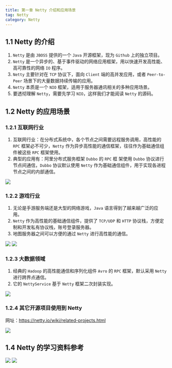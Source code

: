 ```yaml
---
title: 第一章 Netty 介绍和应用场景
tag: Netty
category: Netty
---
```


## 1.1 Netty 的介绍

1. `Netty` 是由 `JBOSS` 提供的一个 `Java` 开源框架，现为 `Github` 上的独立项目。
2. `Netty` 是一个异步的、基于事件驱动的网络应用框架，用以快速开发高性能、高可靠性的网络 `IO` 程序。
3. `Netty` 主要针对在 `TCP` 协议下，面向 `Client` 端的高并发应用，或者 `Peer-to-Peer` 场景下的大量数据持续传输的应用。
4. `Netty` 本质是一个 `NIO` 框架，适用于服务器通讯相关的多种应用场景。
5. 要透彻理解 `Netty`，需要先学习 `NIO`，这样我们才能阅读 `Netty` 的源码。

## 1.2 Netty 的应用场景

### 1.2.1 互联网行业

1. 互联网行业：在分布式系统中，各个节点之间需要远程服务调用，高性能的 `RPC` 框架必不可少，`Netty` 作为异步高性能的通信框架，往往作为基础通信组件被这些 `RPC` 框架使用。
2. 典型的应用有：阿里分布式服务框架 `Dubbo` 的 `RPC` 框 架使用 `Dubbo` 协议进行节点间通信，`Dubbo` 协议默认使用 `Netty` 作为基础通信组件，用于实现各进程节点之间的内部通信。

![](https://javablog-image.oss-cn-hangzhou.aliyuncs.com/blog/chapter01_01.png)

### 1.2.2 游戏行业

1. 无论是手游服务端还是大型的网络游戏，`Java` 语言得到了越来越广泛的应用。
2. `Netty` 作为高性能的基础通信组件，提供了 `TCP/UDP` 和 `HTTP` 协议栈，方便定制和开发私有协议栈，账号登录服务器。
3. 地图服务器之间可以方便的通过 `Netty` 进行高性能的通信。

![](https://javablog-image.oss-cn-hangzhou.aliyuncs.com/blog/chapter01_02.png) ![](https://javablog-image.oss-cn-hangzhou.aliyuncs.com/blog/chapter01_03.png)

### 1.2.3 大数据领域

1. 经典的 `Hadoop` 的高性能通信和序列化组件 `Avro` 的 `RPC` 框架，默认采用 `Netty` 进行跨界点通信。
2. 它的 `NettyService` 基于 `Netty` 框架二次封装实现。

![](https://javablog-image.oss-cn-hangzhou.aliyuncs.com/blog/chapter01_04.png)

### 1.2.4 其它开源项目使用到 Netty

网址：https://netty.io/wiki/related-projects.html

![](https://javablog-image.oss-cn-hangzhou.aliyuncs.com/blog/chapter01_05.png)

## 1.4 Netty 的学习资料参考

[![](https://javablog-image.oss-cn-hangzhou.aliyuncs.com/blog/59141c1dN7a93c127.jpg)](https://item.jd.com/12070975.html) [![](https://javablog-image.oss-cn-hangzhou.aliyuncs.com/blog/555080b2Ne6cbf9e3.jpg)](https://item.jd.com/11681556.html)
